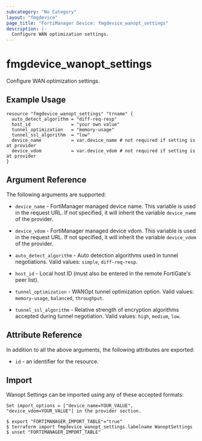 ```yaml
---
subcategory: "No Category"
layout: "fmgdevice"
page_title: "FortiManager Device: fmgdevice_wanopt_settings"
description: |-
  Configure WAN optimization settings.
---
```


# fmgdevice_wanopt_settings
Configure WAN optimization settings.

## Example Usage

```hcl
resource "fmgdevice_wanopt_settings" "trname" {
  auto_detect_algorithm = "diff-req-resp"
  host_id               = "your own value"
  tunnel_optimization   = "memory-usage"
  tunnel_ssl_algorithm  = "low"
  device_name           = var.device_name # not required if setting is at provider
  device_vdom           = var.device_vdom # not required if setting is at provider
}
```

## Argument Reference


The following arguments are supported:

* `device_name` - FortiManager managed device name. This variable is used in the request URL. If not specified, it will inherit the variable `device_name` of the provider.
* `device_vdom` - FortiManager managed device vdom. This variable is used in the request URL. If not specified, it will inherit the variable `device_vdom` of the provider.

* `auto_detect_algorithm` - Auto detection algorithms used in tunnel negotiations. Valid values: `simple`, `diff-req-resp`.

* `host_id` - Local host ID (must also be entered in the remote FortiGate's peer list).
* `tunnel_optimization` - WANOpt tunnel optimization option. Valid values: `memory-usage`, `balanced`, `throughput`.

* `tunnel_ssl_algorithm` - Relative strength of encryption algorithms accepted during tunnel negotiation. Valid values: `high`, `medium`, `low`.



## Attribute Reference

In addition to all the above arguments, the following attributes are exported:
* `id` - an identifier for the resource.

## Import

Wanopt Settings can be imported using any of these accepted formats:
```
Set import_options = ["device_name=YOUR_VALUE", "device_vdom=YOUR_VALUE"] in the provider section.

$ export "FORTIMANAGER_IMPORT_TABLE"="true"
$ terraform import fmgdevice_wanopt_settings.labelname WanoptSettings
$ unset "FORTIMANAGER_IMPORT_TABLE"
```


